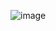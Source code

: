 ![image](https://github.com/deepdk/TidyTuesday_2023/assets/31981663/56ccd087-9e41-42b2-8145-e12b0fdd57bc)
